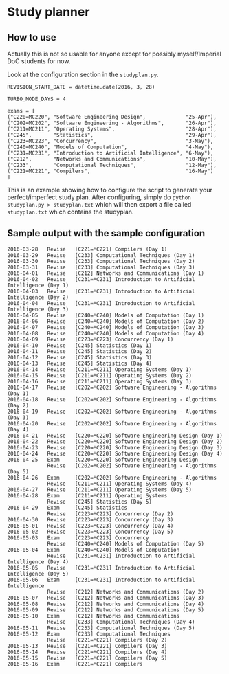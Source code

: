 Study planner
=============

How to use
----------
Actually this is not so usable for anyone except for possibly myself/Imperial DoC students for now.

Look at the configuration section in the `studyplan.py`.

	REVISION_START_DATE = datetime.date(2016, 3, 28) 
	
	TURBO_MODE_DAYS = 4 
	
	exams = [ 
	("C220=MC220", "Software Engineering Design",             "25-Apr"),
	("C202=MC202", "Software Engineering - Algorithms",       "26-Apr"),
	("C211=MC211", "Operating Systems",                       "28-Apr"),
	("C245",       "Statistics",                              "29-Apr"),
	("C223=MC223", "Concurrency",                             "3-May"),
	("C240=MC240", "Models of Computation",                   "4-May"),
	("C231=MC231", "Introduction to Artificial Intelligence", "6-May"),
	("C212",       "Networks and Communications",             "10-May"),
	("C233",       "Computational Techniques",                "12-May"),
	("C221=MC221", "Compilers",                               "16-May")
	]
This is an example showing how to configure the script to generate your perfect/imperfect study plan. After configuring, simply do `python studyplan.py > studyplan.txt` which will then export a file called `studyplan.txt` which contains the studyplan.

Sample output with the sample configuration
---------
	2016-03-28   Revise   [C221=MC221] Compilers (Day 1)
	2016-03-29   Revise   [C233] Computational Techniques (Day 1)
	2016-03-30   Revise   [C233] Computational Techniques (Day 2)
	2016-03-31   Revise   [C233] Computational Techniques (Day 3)
	2016-04-01   Revise   [C212] Networks and Communications (Day 1)
	2016-04-02   Revise   [C231=MC231] Introduction to Artificial Intelligence (Day 1)
	2016-04-03   Revise   [C231=MC231] Introduction to Artificial Intelligence (Day 2)
	2016-04-04   Revise   [C231=MC231] Introduction to Artificial Intelligence (Day 3)
	2016-04-05   Revise   [C240=MC240] Models of Computation (Day 1)
	2016-04-06   Revise   [C240=MC240] Models of Computation (Day 2)
	2016-04-07   Revise   [C240=MC240] Models of Computation (Day 3)
	2016-04-08   Revise   [C240=MC240] Models of Computation (Day 4)
	2016-04-09   Revise   [C223=MC223] Concurrency (Day 1)
	2016-04-10   Revise   [C245] Statistics (Day 1)
	2016-04-11   Revise   [C245] Statistics (Day 2)
	2016-04-12   Revise   [C245] Statistics (Day 3)
	2016-04-13   Revise   [C245] Statistics (Day 4)
	2016-04-14   Revise   [C211=MC211] Operating Systems (Day 1)
	2016-04-15   Revise   [C211=MC211] Operating Systems (Day 2)
	2016-04-16   Revise   [C211=MC211] Operating Systems (Day 3)
	2016-04-17   Revise   [C202=MC202] Software Engineering - Algorithms (Day 1)
	2016-04-18   Revise   [C202=MC202] Software Engineering - Algorithms (Day 2)
	2016-04-19   Revise   [C202=MC202] Software Engineering - Algorithms (Day 3)
	2016-04-20   Revise   [C202=MC202] Software Engineering - Algorithms (Day 4)
	2016-04-21   Revise   [C220=MC220] Software Engineering Design (Day 1)
	2016-04-22   Revise   [C220=MC220] Software Engineering Design (Day 2)
	2016-04-23   Revise   [C220=MC220] Software Engineering Design (Day 3)
	2016-04-24   Revise   [C220=MC220] Software Engineering Design (Day 4)
	2016-04-25   Exam     [C220=MC220] Software Engineering Design
	             Revise   [C202=MC202] Software Engineering - Algorithms (Day 5)
	2016-04-26   Exam     [C202=MC202] Software Engineering - Algorithms
	             Revise   [C211=MC211] Operating Systems (Day 4)
	2016-04-27   Revise   [C211=MC211] Operating Systems (Day 5)
	2016-04-28   Exam     [C211=MC211] Operating Systems
	             Revise   [C245] Statistics (Day 5)
	2016-04-29   Exam     [C245] Statistics
	             Revise   [C223=MC223] Concurrency (Day 2)
	2016-04-30   Revise   [C223=MC223] Concurrency (Day 3)
	2016-05-01   Revise   [C223=MC223] Concurrency (Day 4)
	2016-05-02   Revise   [C223=MC223] Concurrency (Day 5)
	2016-05-03   Exam     [C223=MC223] Concurrency
	             Revise   [C240=MC240] Models of Computation (Day 5)
	2016-05-04   Exam     [C240=MC240] Models of Computation
	             Revise   [C231=MC231] Introduction to Artificial Intelligence (Day 4)
	2016-05-05   Revise   [C231=MC231] Introduction to Artificial Intelligence (Day 5)
	2016-05-06   Exam     [C231=MC231] Introduction to Artificial Intelligence
	             Revise   [C212] Networks and Communications (Day 2)
	2016-05-07   Revise   [C212] Networks and Communications (Day 3)
	2016-05-08   Revise   [C212] Networks and Communications (Day 4)
	2016-05-09   Revise   [C212] Networks and Communications (Day 5)
	2016-05-10   Exam     [C212] Networks and Communications
	             Revise   [C233] Computational Techniques (Day 4)
	2016-05-11   Revise   [C233] Computational Techniques (Day 5)
	2016-05-12   Exam     [C233] Computational Techniques
	             Revise   [C221=MC221] Compilers (Day 2)
	2016-05-13   Revise   [C221=MC221] Compilers (Day 3)
	2016-05-14   Revise   [C221=MC221] Compilers (Day 4)
	2016-05-15   Revise   [C221=MC221] Compilers (Day 5)
	2016-05-16   Exam     [C221=MC221] Compilers